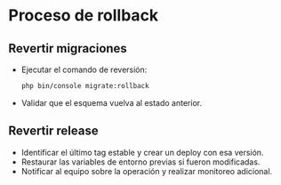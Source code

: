 # Proceso de rollback

## Revertir migraciones
- Ejecutar el comando de reversión:
  ```bash
  php bin/console migrate:rollback
  ```
- Validar que el esquema vuelva al estado anterior.

## Revertir release
- Identificar el último tag estable y crear un deploy con esa versión.
- Restaurar las variables de entorno previas si fueron modificadas.
- Notificar al equipo sobre la operación y realizar monitoreo adicional.
